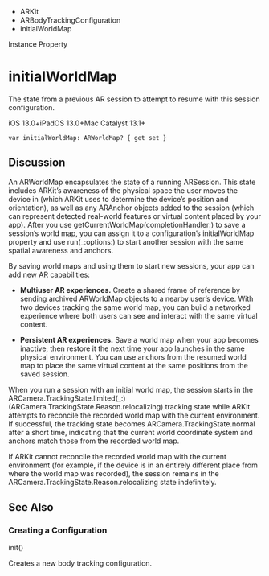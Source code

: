

- ARKit
- ARBodyTrackingConfiguration
-  initialWorldMap 

Instance Property

# initialWorldMap

The state from a previous AR session to attempt to resume with this session configuration.

iOS 13.0+iPadOS 13.0+Mac Catalyst 13.1+

``` source
var initialWorldMap: ARWorldMap? { get set }
```

## Discussion

An ARWorldMap encapsulates the state of a running ARSession. This state includes ARKit’s awareness of the physical space the user moves the device in (which ARKit uses to determine the device’s position and orientation), as well as any ARAnchor objects added to the session (which can represent detected real-world features or virtual content placed by your app). After you use getCurrentWorldMap(completionHandler:) to save a session’s world map, you can assign it to a configuration’s initialWorldMap property and use run(_:options:) to start another session with the same spatial awareness and anchors.

By saving world maps and using them to start new sessions, your app can add new AR capabilities:

- **Multiuser AR experiences.** Create a shared frame of reference by sending archived ARWorldMap objects to a nearby user’s device. With two devices tracking the same world map, you can build a networked experience where both users can see and interact with the same virtual content.

- **Persistent AR experiences.** Save a world map when your app becomes inactive, then restore it the next time your app launches in the same physical environment. You can use anchors from the resumed world map to place the same virtual content at the same positions from the saved session.

When you run a session with an initial world map, the session starts in the ARCamera.TrackingState.limited(_:) (ARCamera.TrackingState.Reason.relocalizing) tracking state while ARKit attempts to reconcile the recorded world map with the current environment. If successful, the tracking state becomes ARCamera.TrackingState.normal after a short time, indicating that the current world coordinate system and anchors match those from the recorded world map.

If ARKit cannot reconcile the recorded world map with the current environment (for example, if the device is in an entirely different place from where the world map was recorded), the session remains in the ARCamera.TrackingState.Reason.relocalizing state indefinitely.

## See Also

### Creating a Configuration

init()

Creates a new body tracking configuration.

